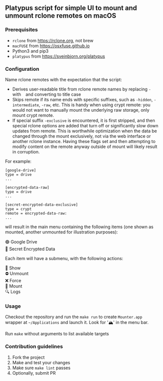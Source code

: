 ## Platypus script for simple UI to mount and unmount rclone remotes on macOS

### Prerequisites

- `rclone` from https://rclone.org, not brew
- `macFUSE` from https://osxfuse.github.io
- Python3 and pip3
- `platypus` from https://sveinbjorn.org/platypus

### Configuration

Name rclone remotes with the expectation that the script: 
- Derives user-readable title from rclone remote names by replacing `-` with ` ` and converting to title case
- Skips remote if its name ends with specific suffixes, such as `-hidden`, `-intermediate`, `-raw`, etc. This is handy when using crypt remote: you would not want to manually mount the underlying raw storage, only mount crypt remote.
- If special suffix `-exclusive` is encountered, it is first stripped, and then special rclone options are added that turn off or significantly slow down updates from remote. This is worthwhile optimization when the data be changed through the mount exclusively, not via the web interface or another rclone instance. Having these flags set and then attempting to modify content on the remote anyway outside of mount will likely result in corruption. 

For example: 

```
[google-drive]
type = drive
...

[encrypted-data-raw]
type = drive
...

[secret-encrypted-data-exclusive]
type = crypt
remote = encrypted-data-raw:
...
```

will result in the main menu containing the following items (one shown as mounted, another unmounted for illustration purposes):

🟢  Google Drive	<br>
🔴  Secret Encrypted Data<br>


Each item will have a submenu, with the following actions: 

📂 Show<br>
⛔️ Unmount<br>
❌ Force<br>
🎣 Mount<br>
🔍 Logs<br>

### Usage

Checkout the repository and run the `make run` to create `Mounter.app` wrapper at `~/Applications` and launch it. Look for '🏔' in the menu bar.

Run `make` without arguments to list available targets


### Contribution guidelines

1. Fork the project
2. Make and test your changes
3. Make sure `make lint` passes
4. Optionally, submit PR